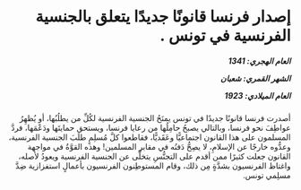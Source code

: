 <h1 dir="rtl">إصدار فرنسا قانونًا جديدًا يتعلق بالجنسية الفرنسية في تونس .</h1>

<h5 dir="rtl">العام الهجري:  1341

الشهر القمري: شعبان

العام الميلادي: 1923</h5>

<p dir="rtl">أصدرت فرنسا قانونًا جديدًا في تونس يمنَحُ الجنسية الفرنسية لكُلِّ من يطلُبُها، أو يُظهِرُ عواطِفَ نحو فرنسا، وبالتالي يصبحُ حامِلُها من رعايا فرنسا، ويستحق حمايتَها ودَعْمَها، فردَّ المسلمون على هذا القانون اجتماعيًّا وعَقَديًّا، فقاطعوا كلَّ مُسلِمٍ طلَبَ الجنسية الفرنسية، وعدُّوه خارجًا عن الإسلامِ، لا يصِحُّ دَفنُه في مقابر المسلمين! وهذه القوَّةُ في مواجهة القانون جعلت كثيرًا ممن أقدم على التجنُّسِ يتخلَّى عن الجنسية الفرنسية ويعودُ لأصله، واغتاظ الفرنسيون بشدَّةٍ مِن ذلك، وقام المستوطِنون الفرنسيون بأعمالٍ استفزازية ضِدَّ مسلِمي تونس.</p></br>
